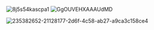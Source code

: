 

![8j5s54kascpa1](https://github.com/user-attachments/assets/24230dcc-e4a7-48cf-8d44-2b2d08a2d48b)
![GgOUVEHXAAAUdMD](https://github.com/user-attachments/assets/2f50adb9-d43d-4d6a-93df-623f71298219)

![235382652-21128177-2d6f-4c58-ab27-a9ca3c158ce4](https://github.com/user-attachments/assets/151b3d05-ad69-4c4d-9783-db6b4adc04de)
